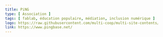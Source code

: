 ```yaml
---
title: PiNG
type: [ Association ]
tags: [ fablab, éducation populaire, médiation, inclusion numérique ]
logo: https://raw.githubusercontent.com/multi-coop/multi-site-contents/maj-edito/texts/network/images/ping.png
link: https://www.pingbase.net/
---
```

